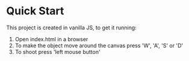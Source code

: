 # Quick Start

This project is created in vanilla JS, to get it running:

1. Open index.html in a browser
2. To make the object move around the canvas press 'W', 'A', 'S' or 'D'
3. To shoot press 'left mouse button'
